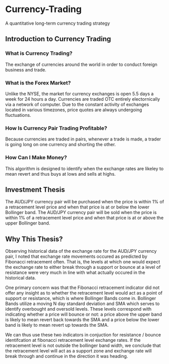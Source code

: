 # Currency-Trading
A quantitative long-term currency trading strategy 

## Introduction to Currency Trading

### What is Currency Trading?

The exchange of currencies around the world in order to conduct foreign business and trade.

### What is the Forex Market?

Unlike the NYSE, the market for currency exchanges is open 5.5 days a week for 24 hours a day. Currencies are traded OTC entirely electornically via a network of computer. Due to the constant activity of exchanges located in various timezones, price quotes are always undergoing fluctuations. 

### How Is Currency Pair Trading Profitable? 

Because currencies are traded in pairs, whenever a trade is made, a trader is going long on one currency and shorting the other.

### How Can I Make Money?

This algorithm is designed to identify when the exchange rates are likeley to mean revert and thus buys at lows and sells at highs. 

## Investment Thesis

The AUD/JPY currency pair will be purchased when the price is within 1% of a retracement level price and when that price is at or below the lower Bollinger band. The AUD/JPY currency pair will be sold when the price is within 1% of a retracement level price and when that price is at or above the upper Bollinger band. 

## Why This Thesis?

Observing historical data of the exchange rate for the AUD/JPY currency pair, I noted that exchange rate movements occured as predicted by Fibonacci retracement often. That is, the levels at which one would expect the exchange rate to either break through a support or bounce at a level of resistance were very much in line with what actually occured in the historical data. 

One primary concern was that the Fibonacci retracement indicator did not offer any insight as to whether the retracement level would act as a point of support or resistance, which is where Bollinger Bands come in. Bollinger Bands utilize a moving N day standard deviation and SMA which serves to identify overbought and oversold levels. These levels correspond with indicating whether a price will bounce or not: a price above the upper band is likely to mean revert back towards the SMA and a price below the lower band is likely to mean revert up towards the SMA. 

We can thus use these two indicators in conjuction for resistance / bounce identifcation at fibonacci retracement level exchange rates. If the retracement level is not outside the bollinger band width, we conclude that the retracement level will act as a support zone and exchange rate will break through and continue in the direction it was heading. 

